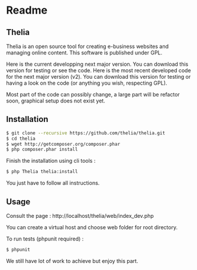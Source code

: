 Readme
======

Thelia 
------

Thelia is an open source tool for creating e-business websites and managing online content. This software is published under GPL.

Here is the current developping next major version. You can download this version for testing or see the code.
Here is the most recent developed code for the next major version (v2). You can download this version for testing or having a look on the code (or anything you wish, respecting GPL).

Most part of the code can possibly change, a large part will be refactor soon, graphical setup does not exist yet.

Installation
------------

``` bash
$ git clone --recursive https://github.com/thelia/thelia.git
$ cd thelia
$ wget http://getcomposer.org/composer.phar
$ php composer.phar install
```

Finish the installation using cli tools :

``` bash
$ php Thelia thelia:install
```

You just have to follow all instructions.

Usage
-----

Consult the page : http://localhost/thelia/web/index_dev.php

You can create a virtual host and choose web folder for root directory.

To run tests (phpunit required) :

``` bash
$ phpunit
```

We still have lot of work to achieve but enjoy this part.

